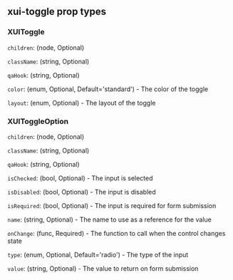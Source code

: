 ## xui-toggle prop types

### XUIToggle
`children`: (node, Optional) 

`className`: (string, Optional) 

`qaHook`: (string, Optional) 

`color`: (enum, Optional, Default='standard') - The color of the toggle

`layout`: (enum, Optional) - The layout of the toggle


### XUIToggleOption
`children`: (node, Optional) 

`className`: (string, Optional) 

`qaHook`: (string, Optional) 

`isChecked`: (bool, Optional) - The input is selected

`isDisabled`: (bool, Optional) - The input is disabled

`isRequired`: (bool, Optional) - The input is required for form submission

`name`: (string, Optional) - The name to use as a reference for the value

`onChange`: (func, Required)  - The function to call when the control changes state

`type`: (enum, Optional, Default='radio') - The type of the input

`value`: (string, Optional) - The value to return on form submission

